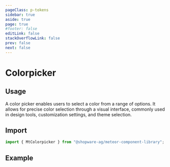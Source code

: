 ```yaml
---
pageClass: p-tokens
sidebar: true
aside: true
page: true
#footer: false
editLink: false
stackOverflowLink: false
prev: false
next: false
---
```


<script setup>
  import  SwagStorybookIframe  from '../../components/storybook/SwagStorybookIframe.vue'
</script>

# Colorpicker

## Usage

A color picker enables users to select a color from a range of options. It allows for precise color selection through a visual interface, commonly used in design tools, customization settings, and theme selection.

## Import

```js
import { MtColorpicker } from "@shopware-ag/meteor-component-library";
```

## Example

<SwagStorybookIframe group="form" component="mt-colorpicker"></SwagStorybookIframe>

